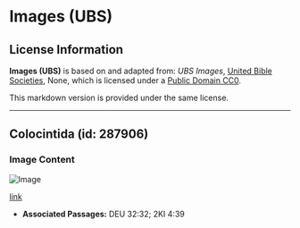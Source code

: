 # Images (UBS)

## License Information

**Images (UBS)** is based on and adapted from: _UBS Images_, [United Bible Societies](https://unitedbiblesocieties.org/), None, which is licensed under a [Public Domain CC0](https://creativecommons.org/public-domain/cc0/).

This markdown version is provided under the same license.



--------------------------------

## Colocintida (id: 287906)

### Image Content

![Image](https://cdn.aquifer.bible/aquifer-content/resources/Media/WEB-0142_colocynth.jpg)

[link](https://cdn.aquifer.bible/aquifer-content/resources/Media/WEB-0142_colocynth.jpg)

* **Associated Passages:** DEU 32:32; 2KI 4:39


